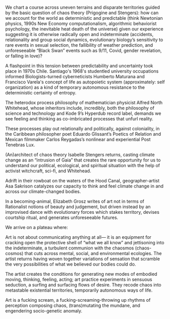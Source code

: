 We chart a course across uneven terrains and disparate territories guided by the basic question of chaos theory (Prigogine and Stengers): how can we account for the world as deterministic and predictable (think Newtonian physics, 1990s New Economy computationalism, algorithmic behaviorist psychology, the inevitable heat death of the universe) given our experience suggesting it is otherwise radically open and indeterminate (accidents, relationality and group social dynamics, evolutionary biology’s sensitivity to rare events in sexual selection, the fallibility of weather prediction, and unforeseeable “Black Swan” events such as 9/11, Covid, gender revelation, or falling in love)?

A flashpoint in this tension between predictability and uncertainty took place in 1970s Chile. Santiago's 1968's studentled university occupations informed Biologists-turned cyberneticists Humberto Maturana and Francisco Varela's concept of life as autopoietic system (approximately: self organization) as a kind of temporary autonomous resistance to the deterministic certainty of entropy.

The heterodox process philosophy of mathematician physicist Alfred North Whitehead, whose inheritors include, incredibly, both the philosophy of science and technology and Kode 9’s Hyperdub record label, demands we see feeling and thinking as co-imbricated processes that unfurl reality.

These processes play out relationally and politically, against coloniality, in the Caribbean philosopher poet Eduardo Glissant’s Poetics of Relation and Mexican filmmaker Carlos Reygadas’s nonlinear and experiential Post Tenebras Lux.

(An)architect of chaos theory Isabelle Stengers returns, casting climate change as an “intrusion of Gaia” that creates the rare opportunity for us to understand our political, ecological, and spiritual situation with the help of activist witchcraft, sci-fi, and Whitehead.

Adrift in their rowboat on the waters of the Hood Canal, geographer-artist Asa Sakrison catalyzes our capacity to think and feel climate change in and across our climate-changed bodies.

In a becoming-animal, Elizabeth Grosz writes of art not in terms of Rationalist notions of beauty and judgement, but driven instead by an improvised dance with evolutionary forces which stakes territory, devises courtship ritual, and generates unforeseeable futures.

We arrive on a plateau where:

Art is not about communicating anything at all— it is an equipment for cracking open the protective shell of “what we all know” and jettisoning into the indeterminate, a turbulent communion with the chaosmos (chaos-cosmos) that cuts across mental, social, and environmental ecologies. The artist returns having woven together variations of sensation that scramble the very possibilities of what we believed our bodies could do.

The artist creates the conditions for generating new modes of embodied moving, thinking, feeling, acting; art practice experiments in sensuous seduction, a surfing and surfacing flows of desire. They recode chaos into metastable existential territories, temporarily autonomous ways of life.

Art is a fucking scream, a fucking-screaming-throwing up rhythms of perception composing chaos, (trans)mutating the mundane, and engendering socio-genetic anomaly.

<!-- The story starts long before we were born. It ends long after our deaths. It begins before the birth of the universe, before the concept of birth had learned to move matter, or had been moved to matter. In the same way a story lingers beyond its telling, our story ends in the way all stories strive to: towards a dissipation of its creative energy we were unequipped to notice. Again and again, we are always arriving in the middle.

Franz Joseph Haydn's Creation Oratorio begins with a movement titled: "Aus dem Khaos" (Out of the Chaos). To talk about the emergence of creativity, we don't need to talk about God, but sometimes, we must admit: on one hand, it helps and has helped many people who have walked this Earth. On the other it complexifies, demands us to create faith. If we don't speak of God, more specifically, God as Creator, then we find ourselves with a different problem:

Is all the world a clockwork? When we speak of fate, do we conjure a model of an entirely predetermined universe? When we speak of luck or serendipity, do we conjure a model of a universe which is entirely open to chance? There are other ways to speak of the world which allows us to speak of both at once, which seek to make meaningful distinctions between what and how events can be determined in advance. Not prediction but speculation.

When we talk about chaos, we are speaking at once about order. It's helpful to think of these as verbs or tendencies in constant play. Order needs chaos and chaos needs order, not just in the world, but in our capacity to think with the forces, or rather the nexuses of forces, that move towards order with one hand and to chaos with the other. Evolutionary biology describes a tendency towards diversification over the course of millennia; what we call life is a signpost for a continuously undulating creative difference engine, generating ever more ornate (in)formations and structurations. Thermodynamic physics tells us that the universe tends towards homogenization; the heat death of the universe is signal's surrender to noise on a cosmic timescale. In psychosocial, biological, economic, political, environmental registers, these dynamics continuously play out through the fabric of the world's unfurling.

How to hold both tendencies at once? Chaos theoreticians Ilya Prigogyne and Isabelle Stengers wrote that “we grow in direct proportion to the amount of chaos we can sustain and dissipate” (1984). When we talk about chaos (and order), we are talking about systems, about networks of influence and influencing. We are also talking about our ability to model those systems. What chaos teaches us is about the relevance, possibilities and limitations of modeling. A model seeks to diagram the flows of a system, its changes, its dynamics. A modeling of the starting conditions, an inclusion of the variables that seem to matter, a possibility for speculation about its outcomes.

Models can be useful. A map is a model of the land. Don't mistake the map for the territory, so it goes. But the aphorism goes on, often overlooked: Maps are useful to the extent that their contours index the territory. Something from the territory must always be omitted from a map. What is omitted is a speculation by the mapmaker on what may not be important to the map reader. We may dismiss a model as irrelevant or inaccurate. We may dismiss models altogether as erroneous, but models are not done with us yet: to dismiss modelling as incomplete is itself a modeling in search of completeness from an ungraspable elsewhere.

Rehearsing is a modeling. We are constantly making models; if I start a conversation about a conflict in one way, will it influence how we are able to speak about and process the conflict? We make models about our models: does overthinking the conversation overdetermine my ability to speak and process the conflict, to show up for my conversation partner as supple and sympathetic? There are important political questions modeling: modeling by whom and for whom? Models can tell the state how a population might behave; models might anticipate whether you will buy a product when you are shown an advertisement. Models are worlds; modeling is an image of thought for which it is models all the way down.

There are modes of modeling, or rather: modeling is modal. Art, science, and philosophy are modes of modeling with a common task: to transcend the stupification of what "we all know". "We all know" is a safety blanket that affords comfort and security against the terror of a world in which we don't know what will happen next. It is a technology of ordering our world, a tool that allows us to engage with a model of the world, a protection spell. Art, science, and philosophy have their own equipment for interfacing with the chaotic, for protecting the surveyors of chaos against its more deleterious effects while giving them special purchase on the unprestatable.

These abstract equipments are affective, biological, psychosocial technologies. Whether these modes admit it or not, these technologies emerge from our experiences of the trials in the world. A philosopher pens an essay; a scientist runs an experiment; an artist devises and improvises a performance. The etymology of the word essay, which means literally to try, reveals a common root between experiment and experience. These technologies afford different things. Experimental practice guided by the modern Western scientific method assembles a model of the world through inductive principles laying claim to a general order of things. The scientific method protects against what is unpredictable about individual and specific experience. Artistic practice experiments with the specificity of experience (feeling, perception, and materiality) to express a perspective which models particularity. Artistic practice protects against the violence of inductive generalization, totalization, and universalization of particular experience. Philosophy, like experimental forms of art and science, may do either, or it may seek to create a model of the world which can hold both the particular and the general.

Whatever the case, our experiences persist of both the specific and the general alike. The world oscillates between order and chaos, troubling a dogmatic allegiance either to models of specificity or generality. Through experience, art, science, and philosophy cohere into and reinvent their practices, methods, techniques, and technologies through modeling process. The fashioning of these techniques towards experience evidence different perspectives towards the uncertain nature of the future. We do the same in our everyday, though our models and practices are subject to different scales of peer scrutiny. This continual reinvention shows us that models do not have the last say about what they model; we are transformed by what models show us and fail to reveal or anticipate, and our models are transformed in turn.

Models break down at their limits. When they do, we might realize that we are always arriving in the middle: to compose a system's starting conditions is an act of abstraction. This abstraction, when done well however, is informed by the concrete flux of experience. A good mapmaker knows the territory. But it's impossible to know how the territory will change, how the person who reads the map will show up the territory and how they will depart. You can rehearse a conversation, but it's impossible to account for all the contingencies in the psychic, social, and environmental registers across which a conversation will traverse. Anyone who's gone through a breakup knows as much.

Across mental, social, and environmental registers, our experience is replete with unprestatable events, events that alter the fabric of experience, that blow our models apart entirely: a global pandemic, the death of a friend, the moment you realize you are trans, falling in love. These events are ruptures in the fabric of life, portals to experiences you couldn't have known were possible before, but after which become absolutely necessary to think of at all. The stakes of chaos and order are grounded in the flux of the universe: creativity at scales grand and molecular alike.

This seminar seeks to get a grip in this slippery terrain; to understand what it means to get a grip in a world in which certainty is fleeting at best. How does one, as Ana Ramos puts in, find the ground on which to "stand in the midst" of the world's undulating uncertainty? Most importantly: how are we rewarded by detaching from our compulsions toward an ever more complete model, and yet, what can models sensitive to incompleteness generate new ways of seeing and acting in the world? -->
